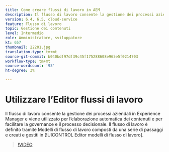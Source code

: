 ```yaml
---
title: Come creare flussi di lavoro in AEM
description: Il flusso di lavoro consente la gestione dei processi aziendali in Experience Manager e viene utilizzato per l’elaborazione automatica dei contenuti e per facilitare la governance e il processo decisionale.
version: 6.4, 6.5, cloud-service
feature: Flusso di lavoro
topic: Gestione dei contenuti
level: Intermedio
role: Amministratore, sviluppatore
kt: 657
thumbnail: 22201.jpg
translation-type: tm+mt
source-git-commit: b040bdf97df39c45f175288608e965e5f0214703
workflow-type: tm+mt
source-wordcount: '93'
ht-degree: 3%

---
```



# Utilizzare l’Editor flussi di lavoro

Il flusso di lavoro consente la gestione dei processi aziendali in Experience Manager e viene utilizzato per l’elaborazione automatica dei contenuti e per facilitare la governance e il processo decisionale. Il flusso di lavoro è definito tramite Modelli di flusso di lavoro composti da una serie di passaggi e creati e gestiti in [!UICONTROL Editor modelli di flusso di lavoro].

>[!VIDEO](https://video.tv.adobe.com/v/22201/?quality=12&learn=on)
